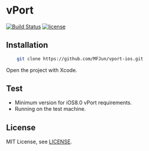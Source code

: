 # vPort
[![Build Status](https://travis-ci.org/MFJun/vport-ios.svg?branch=master)](https://travis-ci.org/MFJun/vport-ios)
[![license](https://img.shields.io/github/license/mashape/apistatus.svg)](http://opensource.org/licenses/MIT)

## Installation
```bash
    git clone https://github.com/MFJun/vport-ios.git
```
Open the project with Xcode.

## Test

* Minimum version for iOS8.0 vPort requirements.
* Running on the test machine.

## License
MIT License, see [LICENSE](https://github.com/MFJun/vport-ios/blob/master/LICENSE).
